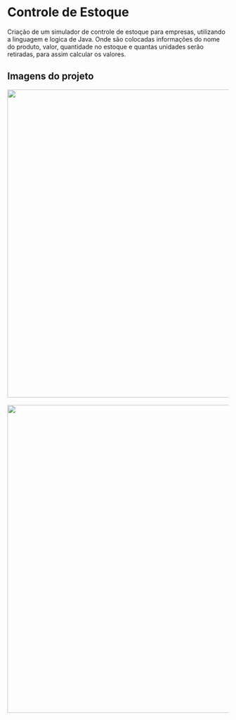 <h1>Controle de Estoque</h1>
<p>Criação de um simulador de controle de estoque para empresas, utilizando a linguagem e logica de Java. Onde são colocadas informações do nome do produto, valor, quantidade no estoque e quantas unidades serão retiradas, para assim calcular os valores.</p>
<h2>Imagens do projeto</h2>
<div>
    <img length="500" width="700" src="https://github.com/user-attachments/assets/dfcec223-7f5a-4a05-ace1-64e863fa2339"/>
</div> 
<br>
<div>
    <img length="500" width="700" src="https://github.com/user-attachments/assets/4c3fd710-6bb8-43be-9a7e-473185ccf898"/>
</div> 


